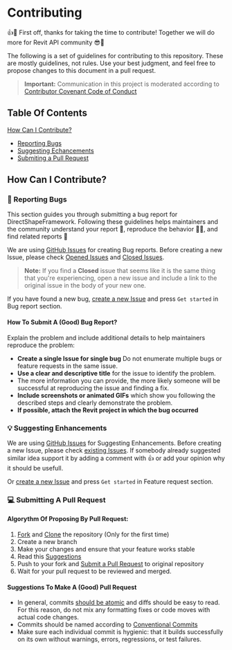 # Contributing
:+1::tada: First off, thanks for taking the time to contribute! Together we will do more for Revit API community :sunglasses::milky_way:

The following is a set of guidelines for contributing to this repository. These are mostly guidelines, not rules. Use your best judgment, and feel free to propose changes to this document in a pull request.

> **Important:** Communication in this project is moderated according to [Contributor Covenant Code of Conduct](CODE_OF_CONDUCT.md)

## Table Of Contents

[How Can I Contribute?](#how-can-i-contribute)

 * [Reporting Bugs](#reporting-bugs)
 * [Suggesting Echancements](#suggesting-enhancements)
 * [Submiting a Pull Request](#submitting-a-pull-request)
  
  
## How Can I Contribute?

### :bug: Reporting Bugs
This section guides you through submitting a bug report for DirectShapeFramework. Following these guidelines helps maintainers and the community understand your report :pencil:, reproduce the behavior :hammer::hammer:, and find related reports :mag_right:

We are using [GitHub Issues](https://guides.github.com/features/issues/) for creating Bug reports.
Before creating a new Issue, please check [Opened Issues](https://github.com/PalbestGit/oss-enterprise/issues) and [Closed Issues](https://github.com/PalbestGit/oss-enterprise/issues?q=is%3Aissue+is%3Aclosed).

> **Note:** If you find a **Closed** issue that seems like it is the same thing that you're experiencing, open a new issue and include a link to the original issue in the body of your new one.

If you have found a new bug, [create a new Issue](https://github.com/Pa1best/direct-shape-framework/issues/new/choose) and press `Get started` in Bug report section.

#### How To Submit A (Good) Bug Report?

Explain the problem and include additional details to help maintainers reproduce the problem:

* **Create a single Issue for single bug** Do not enumerate multiple bugs or feature requests in the same issue.
* **Use a clear and descriptive title** for the issue to identify the problem.
* The more information you can provide, the more likely someone will be successful at reproducing the issue and finding a fix.
* **Include screenshots or animated GIFs** which show you following the described steps and clearly demonstrate the problem.
* **If possible, attach the Revit project in which the bug occurred**

### :bulb: Suggesting Enhancements

We are using [GitHub Issues](https://guides.github.com/features/issues/) for Suggesting Enhancements.
Before creating a new Issue, please check [existing Issues](https://github.com/PalbestGit/oss-enterprise/issues). If somebody already suggested similar idea support it by adding a comment with :+1: or add your opinion why it should be usefull.

Or [create a new Issue](https://github.com/Pa1best/direct-shape-framework/issues/new/choose) and press `Get started` in Feature request section.

### :computer: Submitting A Pull Request

#### Algorythm Of Proposing By Pull Request:
1. [Fork](https://docs.github.com/en/get-started/quickstart/fork-a-repo) and [Clone](https://docs.github.com/en/repositories/creating-and-managing-repositories/cloning-a-repository) the repository (Only for the first time)
1. Create a new branch
1. Make your changes and ensure that your feature works stable
1. Read this [Suggestions](suggestions-to-make-a-good-pull-request)
1. Push to your fork and [Submit a Pull Request](https://docs.github.com/en/pull-requests/collaborating-with-pull-requests/proposing-changes-to-your-work-with-pull-requests/creating-a-pull-request) to original repository
1. Wait for your pull request to be reviewed and merged.

#### Suggestions To Make A (Good) Pull Request

* In general, commits [should be atomic](https://en.wikipedia.org/wiki/Atomic_commit#Atomic_commit_convention) and diffs should be easy to read. For this reason, do not mix any formatting fixes or code moves with actual code changes.
* Commits should be named according to [Conventional Commits](https://www.conventionalcommits.org/en/v1.0.0/)
* Make sure each individual commit is hygienic: that it builds successfully on its own without warnings, errors, regressions, or test failures.
